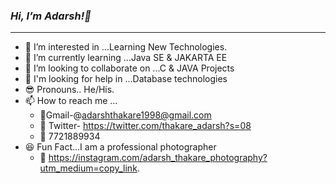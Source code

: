 ### *Hi, I’m Adarsh!👋*

-----------------------------------------------------------------------------------------------------------------------------------------------------------------------------------


- 👀 I’m interested in ...Learning New Technologies.
- 🌱 I’m currently learning ...Java SE & JAKARTA EE
- 💞️ I’m looking to collaborate on ...C & JAVA Projects
- 🤝 I'm looking for help in ...Database technologies
- 😎 Pronouns.. He/His.
- 📫 How to reach me ...
  - 📧Gmail-@adarshthakare1998@gmail.com 
  - 🌟 Twitter- https://twitter.com/thakare_adarsh?s=08
  - 🤙 7721889934
- 😆 Fun Fact...I am a professional photographer
  - 📸 https://instagram.com/adarsh_thakare_photography?utm_medium=copy_link.

